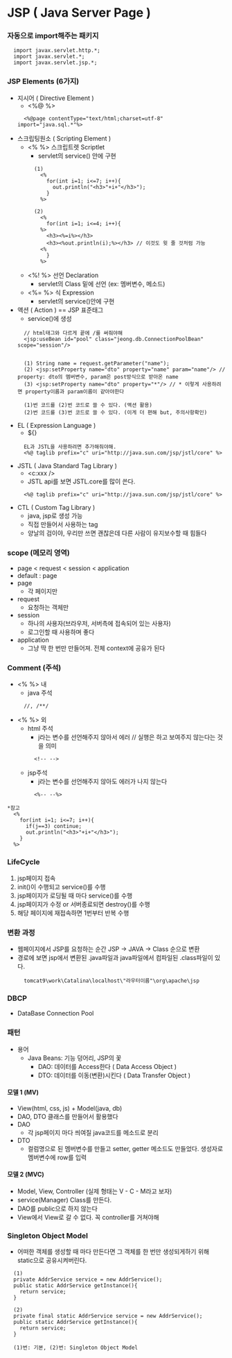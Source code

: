 # JSP ( Java Server Page )

### 자동으로 import해주는 패키지
  ```
    import javax.servlet.http.*;
    import javax.servlet.*;
    import javax.servlet.jsp.*;
  ```

### JSP Elements (6가지)
  - 지시어 ( Directive Element )
    - <%@ %>
    ```
      <%@page contentType="text/html;charset=utf-8" import="java.sql.*"%>
    ```
  - 스크립팅원소 ( Scripting Element )
    - <% %> 스크립트렛 Scriptlet
      - servlet의 service() 안에 구현
      ```
        (1)
          <% 
            for(int i=1; i<=7; i++){
              out.println("<h3>"+i+"</h3>");
            }
          %>
      
        (2)
          <%
            for(int i=1; i<=4; i++){
          %>
            <h3><%=i%></h3>
            <h3><%out.println(i);%></h3> // 이것도 윗 줄 것처럼 가능
          <%
            }		
          %>
      ```
    - <%! %> 선언 Declaration
      - servlet의 Class 밑에 선언 (ex: 멤버변수, 메소드)
    - <%= %> 식 Expression
      - servlet의 service()안에 구현
  - 액션 ( Action ) == JSP 표준태그
    - service()에 생성
    ```
      // html태그와 다르게 끝에 /를 써줘야해
      <jsp:useBean id="pool" class="jeong.db.ConnectionPoolBean" scope="session"/>


      (1) String name = request.getParameter("name");
      (2) <jsp:setProperty name="dto" property="name" param="name"/> // property: dto의 멤버변수, param은 post방식으로 받아온 name
      (3) <jsp:setProperty name="dto" property="*"/> // * 이렇게 사용하려면 property이름과 param이름이 같아야한다

      (1)번 코드를 (2)번 코드로 쓸 수 있다. (액션 활용)
      (2)번 코드를 (3)번 코드로 쓸 수 있다. (이게 더 편해 but, 주의사항확인) 
    ```
  - EL ( Expression Language )
    - ${}
    ```
      EL과 JSTL을 사용하려면 추가해줘야해.
      <%@ taglib prefix="c" uri="http://java.sun.com/jsp/jstl/core" %>
    ```
  - JSTL ( Java Standard Tag Library )
    - <c:xxx />
    - JSTL api를 보면 JSTL.core를 많이 쓴다.
    ```
      <%@ taglib prefix="c" uri="http://java.sun.com/jsp/jstl/core" %>
    ```
  - CTL ( Custom Tag Library )
    - java, jsp로 생성 가능
    - 직접 만들어서 사용하는 tag
    - 양날의 검이야, 우리만 쓰면 괜찮은데 다른 사람이 유지보수할 때 힘들다

### scope (메모리 영역)
  - page < request < session < application
  - default : page
  - page
    - 각 페이지만
  - request
    - 요청하는 객체만
  - session
    - 하나의 사용자(브라우저, 서버측에 접속되어 있는 사용자)
    - 로그인할 때 사용하며 좋다
  - application
    - 그냥 딱 한 번만 만들어져. 전체 context에 공유가 된다

### Comment (주석)
  - <% %> 내
    - java 주석
    ```
      //, /**/
    ```
  - <% %> 외
    - html 주석
      - j라는 변수를 선언해주지 않아서 에러 // 실행은 하고 보여주지 않는다는 것을 의미
      ```
        <!-- -->
      ```   
    - jsp주석
      - j라는 변수를 선언해주지 않아도 에러가 나지 않는다
      ```
        <%-- --%>
      ```
  ```
  *참고
    <%
      for(int i=1; i<=7; i++){
        if(j==3) continue;
        out.println("<h3>"+i+"</h3>");
      }
    %>
  ```

### LifeCycle
  1. jsp페이지 접속
  2. init()이 수행되고 service()를 수행
  3. jsp페이지가 로딩될 때 마다 service()를 수행
  4. jsp페이지가 수정 or 서버종료되면 destroy()를 수행
  5. 해당 페이지에 재접속하면 1번부터 반복 수행

### 변환 과정
  - 웹페이지에서 JSP를 요청하는 순간 JSP -> JAVA -> Class 순으로 변환
  - 경로에 보면 jsp에서 변환된 .java파일과 java파일에서 컴파일된 .class파일이 있다.
    ```
      tomcat9\work\Catalina\localhost\"라우터이름"\org\apache\jsp
    ```

### DBCP
  - DataBase Connection Pool

### 패턴
  - 용어
    - Java Beans: 기능 덩어리, JSP의 꽃
      - DAO: 데이터를 Access한다 ( Data Access Object )
      - DTO: 데이터를 이동(변환)시킨다 ( Data Transfer Object )
#### 모델 1 (MV)
  - View(html, css, js) + Model(java, db)
  - DAO, DTO 클래스를 만들어서 활용했다
  - DAO
    - 각 jsp페이지 마다 씌여질 java코드를 메소드로 분리
  - DTO
    - 컬럼명으로 된 멤버변수를 만들고 setter, getter 메소드도 만들었다. 생성자로 멤버변수에 row를 입력
#### 모델 2 (MVC)
  - Model, View, Controller (실제 형태는 V - C - M라고 보자)
  - service(Manager) Class를 만든다.
  - DAO를 public으로 하지 않는다
  - View에서 View로 갈 수 없다. 꼭 controller를 거쳐야해

### Singleton Object Model
  - 어떠한 객체를 생성할 때 마다 만든다면 그 객체를 한 번만 생성되게하기 위해 static으로 공유시켜버린다.
```
  (1)
  private AddrService service = new AddrService();
  public static AddrService getInstance(){
    return service;
  }

  (2)
  private final static AddrService service = new AddrService();
  public static AddrService getInstance(){
    return service;
  }

  (1)번: 기본, (2)번: Singleton Object Model
```